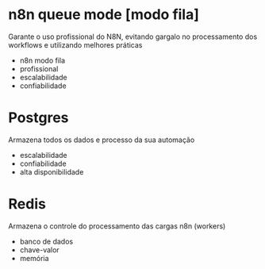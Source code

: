 # n8n queue mode [modo fila]
Garante o uso profissional do N8N, evitando gargalo no processamento dos workflows e utilizando melhores práticas

- n8n modo fila
- profissional
- escalabilidade
- confiabilidade


# Postgres
Armazena todos os dados e processo da sua automação

-  escalabilidade
- confiabilidade
- alta disponibilidade


# Redis
Armazena o controle do processamento das cargas n8n (workers)

- banco de dados
- chave-valor
- memória
